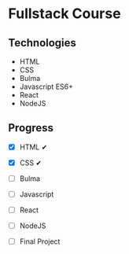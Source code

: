 # Fullstack Course

## Technologies 
- HTML
- CSS
- Bulma
- Javascript ES6+
- React 
- NodeJS

## Progress

- [x] HTML ✔
- [x] CSS ✔
- [ ] Bulma
- [ ] Javascript
- [ ] React
- [ ] NodeJS
- [ ] Final Project


    